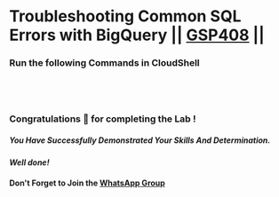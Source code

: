 # Troubleshooting Common SQL Errors with BigQuery || [GSP408](https://www.cloudskillsboost.google/course_templates/623/labs/489284) ||
### Run the following Commands in CloudShell

```




```
### Congratulations 🎉 for completing the Lab !

##### *You Have Successfully Demonstrated Your Skills And Determination.*

#### *Well done!*

#### Don't Forget to Join the [WhatsApp Group](https://chat.whatsapp.com/CcX9gXycV1lKmOjnZQCk7g) 
